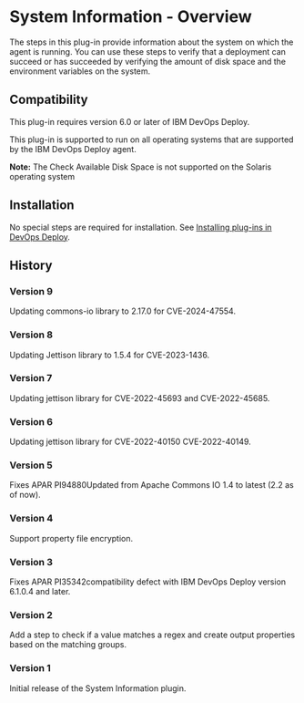 
# System Information - Overview

The steps in this plug-in provide information about the system on which the agent is running. You can use these steps to verify that a deployment can succeed or has succeeded by verifying the amount of disk space and the environment variables on the system.

## Compatibility

This plug-in requires version 6.0 or later of IBM DevOps Deploy.

This plug-in is supported to run on all operating systems that are supported by the IBM DevOps Deploy agent.

**Note:** The Check Available Disk Space is not supported on the Solaris operating system

## Installation

No special steps are required for installation. See [Installing plug-ins in DevOps Deploy](https://community.ibm.com/community/user/wasdevops/blogs/laurel-dickson-bull1/2022/06/13/install-plugins "Installing plug-ins in DevOps Deploy").

## History

### Version 9

Updating commons-io library to 2.17.0 for CVE-2024-47554.

### Version 8

Updating Jettison library to 1.5.4 for CVE-2023-1436.

### Version 7

Updating jettison library for CVE-2022-45693 and CVE-2022-45685.

### Version 6

Updating jettison library for CVE-2022-40150 CVE-2022-40149.

### Version 5

Fixes APAR PI94880Updated from Apache Commons IO 1.4 to latest (2.2 as of now).

### Version 4

Support property file encryption.

### Version 3

Fixes APAR PI35342compatibility defect with IBM DevOps Deploy version 6.1.0.4 and later.

### Version 2

Add a step to check if a value matches a regex and create output properties based on the matching groups.

### Version 1

Initial release of the System Information plugin.

